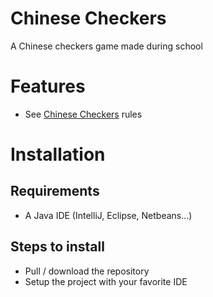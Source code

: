 # Chinese Checkers

A Chinese checkers game made during school

# Features

- See [Chinese Checkers](https://en.wikipedia.org/wiki/Chinese_checkers) rules

# Installation

## Requirements

- A Java IDE (IntelliJ, Eclipse, Netbeans...)

## Steps to install

- Pull / download the repository
- Setup the project with your favorite IDE
